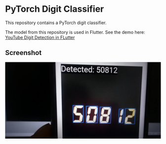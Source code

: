 # PyTorch Digit Classifier
This repository contains a PyTorch digit classifier.

The model from this repository is used in Flutter. See the demo here: [YouTube Digit Detection in FLutter](https://youtube.com/playlist?list=PLuVz-FGt23yIQaxZakrhQMe0p5vFv4bGn&feature=shared)

## Screenshot
<p align="center">
  <img src="screen.png">
</p>
